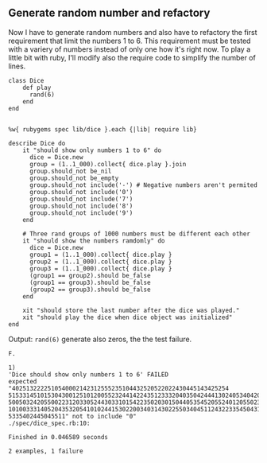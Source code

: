 ## Generate random number and refactory

Now I have to generate random numbers and also have to refactory the first requirement that limit the numbers 1 to 6. This requirement must be tested with a variery of numbers instead of only one how it's right now. To play a little bit with ruby, I'll modify also the require code to simplify the number of lines.

	class Dice
		def play
		  rand(6)
		end
	end


	%w{ rubygems spec lib/dice }.each {|lib| require lib}

	describe Dice do 
		it "should show only numbers 1 to 6" do 
		  dice = Dice.new
		  group = (1..1_000).collect{ dice.play }.join
		  group.should_not be_nil
		  group.should_not be_empty
		  group.should_not include('-') # Negative numbers aren't permited
		  group.should_not include('0')
		  group.should_not include('7')
		  group.should_not include('8')
		  group.should_not include('9')
		end

		# Three rand groups of 1000 numbers must be different each other
		it "should show the numbers ramdomly" do 
		  dice = Dice.new
		  group1 = (1..1_000).collect{ dice.play }
		  group2 = (1..1_000).collect{ dice.play }
		  group3 = (1..1_000).collect{ dice.play }
		  (group1 == group2).should be_false
		  (group1 == group3).should be_false
		  (group2 == group3).should be_false
		end

		xit "should store the last number after the dice was played."
		xit "should play the dice when dice object was initialized"
	end	


Output: `rand(6)` generate also zeros, the the test failure.

	F.

	1)
	'Dice should show only numbers 1 to 6' FAILED
	expected "4025132222510540002142312555235104432520522022430445143425254
	51533145101530430012510120055232441422435123332040350424441302405340420
	50050324205500223120330524430331015422350203015044053545205524012055023
	10100333140520435320541010244153022003403143022550340451124322335450431
	5335402445045511" not to include "0"
	./spec/dice_spec.rb:10:

	Finished in 0.046589 seconds

	2 examples, 1 failure
